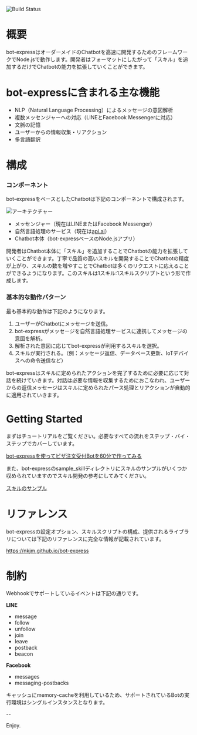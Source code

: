 ![Build Status](https://travis-ci.org/nkjm/bot-express.svg?branch=master)

# 概要

bot-expressはオーダーメイドのChatbotを高速に開発するためのフレームワークでNode.jsで動作します。開発者はフォーマットにしたがって「スキル」を追加するだけでChatbotの能力を拡張していくことができます。

# bot-expressに含まれる主な機能

- NLP（Natural Language Processing）によるメッセージの意図解析
- 複数メッセンジャーへの対応（LINEとFacebook Messengerに対応）
- 文脈の記憶
- ユーザーからの情報収集・リアクション
- 多言語翻訳

# 構成

### コンポーネント

bot-expressをベースとしたChatbotは下記のコンポーネントで構成されます。

![アーキテクチャー](https://www.dropbox.com/s/p9thelcidos8ea5/bot-express_architecture.png?raw=1)

- メッセンジャー（現在はLINEまたはFacebook Messenger）
- 自然言語処理のサービス（現在は[api.ai](https://api.ai)）
- Chatbot本体（bot-expressベースのNode.jsアプリ）

開発者はChatbot本体に「スキル」を追加することでChatbotの能力を拡張していくことができます。丁寧で品質の高いスキルを開発することでChatbotの精度が上がり、スキルの数を増やすことでChatbotは多くのリクエストに応えることができるようになります。このスキルは1スキル:1スキルスクリプトという形で作成します。

### 基本的な動作パターン

最も基本的な動作は下記のようになります。

1. ユーザーがChatbotにメッセージを送信。
2. bot-expressがメッセージを自然言語処理サービスに連携してメッセージの意図を解析。
3. 解析された意図に応じてbot-expressが利用するスキルを選択。
4. スキルが実行される。（例：メッセージ返信、データベース更新、IoTデバイスへの命令送信など）

bot-expressはスキルに定められたアクションを完了するために必要に応じて対話を続けていきます。対話は必要な情報を収集するためにおこなわれ、ユーザーからの返信メッセージはスキルに定められたパース処理とリアクションが自動的に適用されていきます。

# Getting Started

まずはチュートリアルをご覧ください。必要なすべての流れをステップ・バイ・ステップでカバーしています。

[bot-expressを使ってピザ注文受付Botを60分で作ってみる](http://qiita.com/nkjm/items/1ac1a73d018c13deae30)

また、bot-expressのsample_skillディレクトリにスキルのサンプルがいくつか収められていますのでスキル開発の参考にしてみてください。

[スキルのサンプル](https://github.com/nkjm/bot-express/tree/master/sample_skill)

# リファレンス

bot-expressの設定オプション、スキルスクリプトの構成、提供されるライブラリについては下記のリファレンスに完全な情報が記載されています。

https://nkjm.github.io/bot-express

# 制約

Webhookでサポートしているイベントは下記の通りです。

**LINE**
- message
- follow
- unfollow
- join
- leave
- postback
- beacon

**Facebook**
- messages
- messaging-postbacks

キャッシュにmemory-cacheを利用しているため、サポートされているBotの実行環境はシングルインスタンスとなります。

--

Enjoy.
